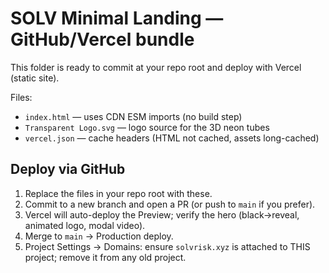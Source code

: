 
# SOLV Minimal Landing — GitHub/Vercel bundle

This folder is ready to commit at your repo root and deploy with Vercel (static site).

Files:
- `index.html` — uses CDN ESM imports (no build step)
- `Transparent Logo.svg` — logo source for the 3D neon tubes
- `vercel.json` — cache headers (HTML not cached, assets long-cached)

## Deploy via GitHub
1. Replace the files in your repo root with these.
2. Commit to a new branch and open a PR (or push to `main` if you prefer).
3. Vercel will auto-deploy the Preview; verify the hero (black→reveal, animated logo, modal video).
4. Merge to `main` → Production deploy.
5. Project Settings → Domains: ensure `solvrisk.xyz` is attached to THIS project; remove it from any old project.
